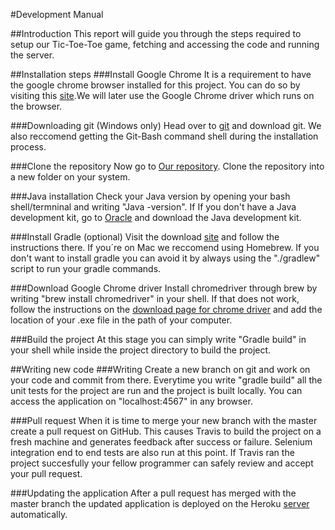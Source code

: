 #Development Manual

##Introduction
This report will guide you through the steps required to setup our Tic-Toe-Toe game, fetching and accessing the code and running the server.

##Installation steps
###Install Google Chrome
It is a requirement to have the google chrome browser installed for this project. You can do so by visiting this [site](https://www.google.com/chrome/browser/desktop/index.html).We will later use the Google Chrome driver which runs on the browser. 

###Downloading git (Windows only)
Head over to [git](https://git-scm.com/downloads) and download git. We also reccomend getting the Git-Bash command shell during the installation process.

###Clone the repository
Now go to [Our repository](https://github.com/titanicfloatnone/ticTac). Clone the repository into a new folder on your system.

###Java installation
Check your Java version by opening your bash shell/termninal and writing "Java -version". If 
If you don't have a Java development kit, go to [Oracle](http://www.oracle.com/technetwork/java/javase/downloads/jdk8-downloads-2133151.html) and download the Java development kit.

###Install Gradle (optional)
Visit the download [site](gradle.org/install) and follow the instructions there. If you´re on Mac we reccomend using Homebrew. 
If you don't want to install gradle you can avoid it by always using the "./gradlew" script to run your gradle commands.


###Download Google Chrome driver
Install chromedriver through brew by writing "brew install chromedriver" in your shell. If that does not work, follow the instructions on the [download page for chrome driver](https://sites.google.com/a/chromium.org/chromedriver/getting-started) and add the location of your .exe file in the path of your computer.

###Build the project
At this stage you can simply write "Gradle build" in your shell while inside the project directory to build the project.

##Writing new code
###Writing
Create a new branch on git and work on your code and commit from there. Everytime you write "gradle build" all the unit tests for the project are run and the project is built locally. You can access the application on "localhost:4567" in any browser.

###Pull request
When it is time to merge your new branch with the master create a pull request on GitHub. This causes Travis to build the project on a fresh machine and generates feedback after success or failure. Selenium integration end to end tests are also run at this point. If Travis ran the project succesfully your fellow programmer can safely review and accept your pull request.

###Updating the application
After a pull request has merged with the master branch the updated application is deployed on the Heroku [server](http://mighty-brushlands-46890.herokuapp.com) automatically.






